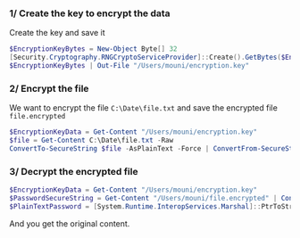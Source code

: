 

### 1/ Create the key to encrypt the data

Create the key and save it

```ps1
$EncryptionKeyBytes = New-Object Byte[] 32
[Security.Cryptography.RNGCryptoServiceProvider]::Create().GetBytes($EncryptionKeyBytes)
$EncryptionKeyBytes | Out-File "/Users/mouni/encryption.key"
```

### 2/ Encrypt the file

We want to encrypt the file ```C:\Date\file.txt``` and save the encrypted file ```file.encrypted```

```ps1
$EncryptionKeyData = Get-Content "/Users/mouni/encryption.key"
$file = Get-Content C:\Date\file.txt -Raw
ConvertTo-SecureString $file -AsPlainText -Force | ConvertFrom-SecureString -Key $EncryptionKeyData | Out-File -FilePath '/Users/mouni/file.encrypted'
```

### 3/ Decrypt the encrypted file

```ps1
$EncryptionKeyData = Get-Content "/Users/mouni/encryption.key"
$PasswordSecureString = Get-Content "/Users/mouni/file.encrypted" | ConvertTo-SecureString -Key $EncryptionKeyData
$PlainTextPassword = [System.Runtime.InteropServices.Marshal]::PtrToStringBSTR([System.Runtime.InteropServices.Marshal]::SecureStringToBSTR($PasswordSecureString))
```

And you get the original content.
